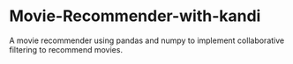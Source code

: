 # Movie-Recommender-with-kandi
A movie recommender using pandas and numpy to implement collaborative filtering to recommend movies.
